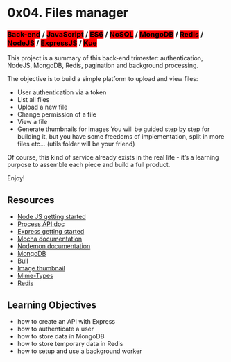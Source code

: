 # 0x04. Files manager

### <mark style="background-color: red">Back-end</mark>  / <mark style="background-color: red">JavaScript</mark>  / <mark style="background-color: red">ES6</mark>  / <mark style="background-color: red">NoSQL</mark> /  <mark style="background-color: red">MongoDB</mark>  / <mark style="background-color: red">Redis</mark> /  <mark style="background-color: red">NodeJS</mark> /  <mark style="background-color: red">ExpressJS</mark>  / <mark style="background-color: red">Kue</mark>

This project is a summary of this back-end trimester: authentication, NodeJS, MongoDB, Redis, pagination and background processing.


The objective is to build a simple platform to upload and view files:

+ User authentication via a token
+ List all files
+ Upload a new file
+ Change permission of a file
+ View a file
+ Generate thumbnails for images
You will be guided step by step for building it, but you have some freedoms of implementation, split in more files etc… (utils folder will be your friend)

Of course, this kind of service already exists in the real life - it’s a learning purpose to assemble each piece and build a full product.

Enjoy!

## Resources

+ [Node JS getting started](https://nodejs.org/en/docs/guides/getting-started-guide/)
+ [Process API doc](https://node.readthedocs.io/en/latest/api/process/)
+ [Express getting started](https://expressjs.com/en/starter/installing.html)
+ [Mocha documentation](https://mochajs.org/)
+ [Nodemon documentation](https://github.com/remy/nodemon#nodemon)
+ [MongoDB](https://github.com/mongodb/node-mongodb-native)
+ [Bull](https://github.com/OptimalBits/bull)
+ [Image thumbnail](https://www.npmjs.com/package/image-thumbnail)
+ [Mime-Types](https://www.npmjs.com/package/mime-types)
+ [Redis](https://github.com/redis/node-redis)

## Learning Objectives

+ how to create an API with Express
+ how to authenticate a user
+ how to store data in MongoDB
+ how to store temporary data in Redis
+ how to setup and use a background worker
